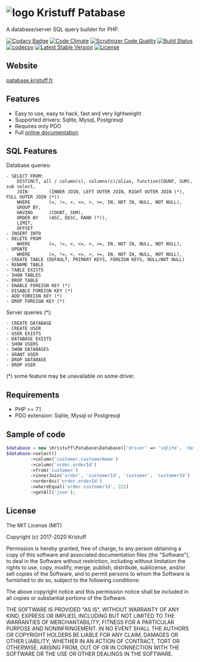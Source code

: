 ![logo](https://patabase.kristuff.fr/inc/img/logo/logo-square-48x48.png)
 Kristuff Patabase 
=================

A database/server SQL query builder for PHP.

[![Codacy Badge](https://api.codacy.com/project/badge/Grade/398308d1225049f58ae583065608c460)](https://www.codacy.com/app/kristuff_/patabase?utm_source=github.com&amp;utm_medium=referral&amp;utm_content=kristuff/patabase&amp;utm_campaign=Badge_Grade)
[![Code Climate](https://codeclimate.com/github/kristuff/patabase/badges/gpa.svg)](https://codeclimate.com/github/kristuff/patabase)
[![Scrutinizer Code Quality](https://scrutinizer-ci.com/g/kristuff/patabase/badges/quality-score.png?b=master)](https://scrutinizer-ci.com/g/kristuff/patabase/?branch=master)
[![Build Status](https://travis-ci.org/kristuff/patabase.svg?branch=master)](https://travis-ci.org/kristuff/patabase)
[![codecov](https://codecov.io/gh/kristuff/patabase/branch/master/graph/badge.svg)](https://codecov.io/gh/kristuff/patabase)
[![Latest Stable Version](https://poser.pugx.org/kristuff/patabase/v/stable)](https://packagist.org/packages/kristuff/patabase)
[![License](https://poser.pugx.org/kristuff/patabase/license)](https://packagist.org/packages/kristuff/patabase)

Website
-------

[patabase.kristuff.fr](https://patabase.kristuff.fr) 


Features
--------
- Easy to use, easy to hack, fast and very lightweight
- Supported drivers: Sqlite, Mysql, Postgresql
- Requires only PDO
- Full [online documentation](https://patabase.kristuff.fr/doc) 

SQL Features
------------

Database queries:
```
- SELECT FROM:   
    DISTINCT, all / column(s), columns(s)/alias, function(COUNT, SUM), sub select, 
    JOIN        (INNER JOIN, LEFT OUTER JOIN, RIGHT OUTER JOIN (*), FULL OUTER JOIN (*))
    WHERE       (=, !=, <, <=, >, >=, IN, NOT IN, NULL, NOT NULL), 
    GROUP BY, 
    HAVING      (COUNT, SUM), 
    ORDER BY    (ASC, DESC, RAND (*)), 
    LIMIT, 
    OFFSET
- INSERT INTO 
- DELETE FROM
    WHERE       (=, !=, <, <=, >, >=, IN, NOT IN, NULL, NOT NULL), 
- UPDATE 
    WHERE       (=, !=, <, <=, >, >=, IN, NOT IN, NULL, NOT NULL), 
- CREATE TABLE (DEFAULT, PRIMARY KEYS, FOREIGN KEYS, NULL/NOT NULL)
- RENAME TABLE
- TABLE EXISTS
- SHOW TABLES
- DROP TABLE
- ENABLE FOREIGN KEY (*)
- DISABLE FOREIGN KEY (*)
- ADD FOREIGN KEY (*)
- DROP FOREIGN KEY (*)
```

Server queries (*):
```
- CREATE DATABASE
- CREATE USER
- USER EXISTS
- DATABASE EXISTS
- SHOW USERS 
- SWOW DATABASES
- GRANT USER
- DROP DATABASE
- DROP USER
```
(*) some feature may be unavailable on some driver.

Requirements
------------

- PHP >= 7.1
- PDO extension: Sqlite, Mysql or Postgresql

Sample of code
--------------
```php
$database = new \Kristuff\Patabase\Database(['driver' => 'sqlite', 'database' => '/somewhere/database.db']); 
$database->select()
         ->column('customer.customerName')
         ->column('order.orderId')
         ->from('customer')
         ->innerJoin('order', 'customerId', 'customer', 'customerId')
         ->orderAsc('order.orderId')
         ->whereEqual('order.customerId', 222)
         ->getAll('json');
```

License
-------

The MIT License (MIT)

Copyright (c) 2017-2020 Kristuff

Permission is hereby granted, free of charge, to any person obtaining a copy
of this software and associated documentation files (the "Software"), to deal
in the Software without restriction, including without limitation the rights
to use, copy, modify, merge, publish, distribute, sublicense, and/or sell
copies of the Software, and to permit persons to whom the Software is
furnished to do so, subject to the following conditions:

The above copyright notice and this permission notice shall be included in
all copies or substantial portions of the Software.

THE SOFTWARE IS PROVIDED "AS IS", WITHOUT WARRANTY OF ANY KIND, EXPRESS OR
IMPLIED, INCLUDING BUT NOT LIMITED TO THE WARRANTIES OF MERCHANTABILITY,
FITNESS FOR A PARTICULAR PURPOSE AND NONINFRINGEMENT. IN NO EVENT SHALL THE
AUTHORS OR COPYRIGHT HOLDERS BE LIABLE FOR ANY CLAIM, DAMAGES OR OTHER
LIABILITY, WHETHER IN AN ACTION OF CONTRACT, TORT OR OTHERWISE, ARISING FROM,
OUT OF OR IN CONNECTION WITH THE SOFTWARE OR THE USE OR OTHER DEALINGS IN
THE SOFTWARE.
